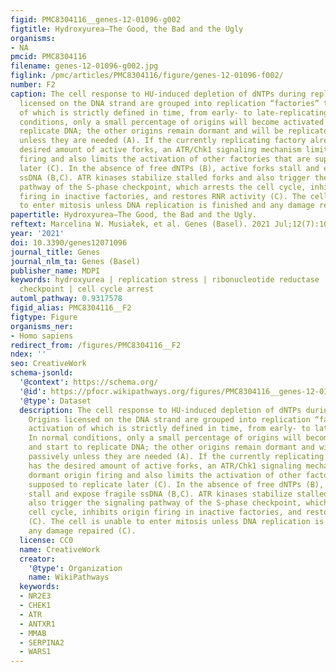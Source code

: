 ```yaml
---
figid: PMC8304116__genes-12-01096-g002
figtitle: Hydroxyurea—The Good, the Bad and the Ugly
organisms:
- NA
pmcid: PMC8304116
filename: genes-12-01096-g002.jpg
figlink: /pmc/articles/PMC8304116/figure/genes-12-01096-f002/
number: F2
caption: The cell response to HU-induced depletion of dNTPs during replication. Origins
  licensed on the DNA strand are grouped into replication “factories” the activation
  of which is strictly defined in time, from early- to late-replicating. In normal
  conditions, only a small percentage of origins will become activated and start to
  replicate DNA; the other origins remain dormant and will be replicated passively
  unless they are needed (A). If the currently replicating factory already has the
  desired amount of active forks, an ATR/Chk1 signaling mechanism limits dormant origin
  firing and also limits the activation of other factories that are supposed to replicate
  later (C). In the absence of free dNTPs (B), active forks stall and expose fragile
  ssDNA (B,C). ATR kinases stabilize stalled forks and also trigger the signaling
  pathway of the S-phase checkpoint, which arrests the cell cycle, inhibits origin
  firing in inactive factories, and restores RNR activity (C). The cell is unable
  to enter mitosis unless DNA replication is finished and any damage repaired (C).
papertitle: Hydroxyurea—The Good, the Bad and the Ugly.
reftext: Marcelina W. Musiałek, et al. Genes (Basel). 2021 Jul;12(7):1096.
year: '2021'
doi: 10.3390/genes12071096
journal_title: Genes
journal_nlm_ta: Genes (Basel)
publisher_name: MDPI
keywords: hydroxyurea | replication stress | ribonucleotide reductase | DNA replication
  checkpoint | cell cycle arrest
automl_pathway: 0.9317578
figid_alias: PMC8304116__F2
figtype: Figure
organisms_ner:
- Homo sapiens
redirect_from: /figures/PMC8304116__F2
ndex: ''
seo: CreativeWork
schema-jsonld:
  '@context': https://schema.org/
  '@id': https://pfocr.wikipathways.org/figures/PMC8304116__genes-12-01096-g002.html
  '@type': Dataset
  description: The cell response to HU-induced depletion of dNTPs during replication.
    Origins licensed on the DNA strand are grouped into replication “factories” the
    activation of which is strictly defined in time, from early- to late-replicating.
    In normal conditions, only a small percentage of origins will become activated
    and start to replicate DNA; the other origins remain dormant and will be replicated
    passively unless they are needed (A). If the currently replicating factory already
    has the desired amount of active forks, an ATR/Chk1 signaling mechanism limits
    dormant origin firing and also limits the activation of other factories that are
    supposed to replicate later (C). In the absence of free dNTPs (B), active forks
    stall and expose fragile ssDNA (B,C). ATR kinases stabilize stalled forks and
    also trigger the signaling pathway of the S-phase checkpoint, which arrests the
    cell cycle, inhibits origin firing in inactive factories, and restores RNR activity
    (C). The cell is unable to enter mitosis unless DNA replication is finished and
    any damage repaired (C).
  license: CC0
  name: CreativeWork
  creator:
    '@type': Organization
    name: WikiPathways
  keywords:
  - NR2E3
  - CHEK1
  - ATR
  - ANTXR1
  - MMAB
  - SERPINA2
  - WARS1
---
```

